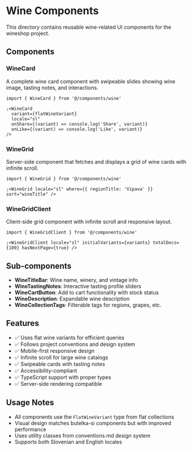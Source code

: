# Wine Components

This directory contains reusable wine-related UI components for the wineshop project.

## Components

### WineCard

A complete wine card component with swipeable slides showing wine image, tasting notes, and interactions.

```tsx
import { WineCard } from '@/components/wine'

;<WineCard
  variant={flatWineVariant}
  locale="sl"
  onShare={(variant) => console.log('Share', variant)}
  onLike={(variant) => console.log('Like', variant)}
/>
```

### WineGrid

Server-side component that fetches and displays a grid of wine cards with infinite scroll.

```tsx
import { WineGrid } from '@/components/wine'

;<WineGrid locale="sl" where={{ regionTitle: 'Vipava' }} sort="wineTitle" />
```

### WineGridClient

Client-side grid component with infinite scroll and responsive layout.

```tsx
import { WineGridClient } from '@/components/wine'

;<WineGridClient locale="sl" initialVariants={variants} totalDocs={100} hasNextPage={true} />
```

## Sub-components

- **WineTitleBar**: Wine name, winery, and vintage info
- **WineTastingNotes**: Interactive tasting profile sliders
- **WineCartButton**: Add to cart functionality with stock status
- **WineDescription**: Expandable wine description
- **WineCollectionTags**: Filterable tags for regions, grapes, etc.

## Features

- ✅ Uses flat wine variants for efficient queries
- ✅ Follows project conventions and design system
- ✅ Mobile-first responsive design
- ✅ Infinite scroll for large wine catalogs
- ✅ Swipeable cards with tasting notes
- ✅ Accessibility-compliant
- ✅ TypeScript support with proper types
- ✅ Server-side rendering compatible

## Usage Notes

- All components use the `FlatWineVariant` type from flat collections
- Visual design matches butelka-si components but with improved performance
- Uses utility classes from conventions.md design system
- Supports both Slovenian and English locales
